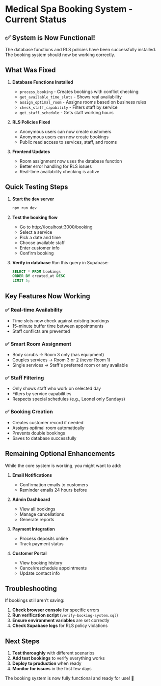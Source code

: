 # Medical Spa Booking System - Current Status

## ✅ System is Now Functional!

The database functions and RLS policies have been successfully installed. The booking system should now be working correctly.

## What Was Fixed

1. **Database Functions Installed**
   - `process_booking` - Creates bookings with conflict checking
   - `get_available_time_slots` - Shows real availability
   - `assign_optimal_room` - Assigns rooms based on business rules
   - `check_staff_capability` - Filters staff by service
   - `get_staff_schedule` - Gets staff working hours

2. **RLS Policies Fixed**
   - Anonymous users can now create customers
   - Anonymous users can now create bookings
   - Public read access to services, staff, and rooms

3. **Frontend Updates**
   - Room assignment now uses the database function
   - Better error handling for RLS issues
   - Real-time availability checking is active

## Quick Testing Steps

1. **Start the dev server**
   ```bash
   npm run dev
   ```

2. **Test the booking flow**
   - Go to http://localhost:3000/booking
   - Select a service
   - Pick a date and time
   - Choose available staff
   - Enter customer info
   - Confirm booking

3. **Verify in database**
   Run this query in Supabase:
   ```sql
   SELECT * FROM bookings 
   ORDER BY created_at DESC 
   LIMIT 5;
   ```

## Key Features Now Working

### ✅ Real-time Availability
- Time slots now check against existing bookings
- 15-minute buffer time between appointments
- Staff conflicts are prevented

### ✅ Smart Room Assignment
- Body scrubs → Room 3 only (has equipment)
- Couples services → Room 3 or 2 (never Room 1)
- Single services → Staff's preferred room or any available

### ✅ Staff Filtering
- Only shows staff who work on selected day
- Filters by service capabilities
- Respects special schedules (e.g., Leonel only Sundays)

### ✅ Booking Creation
- Creates customer record if needed
- Assigns optimal room automatically
- Prevents double bookings
- Saves to database successfully

## Remaining Optional Enhancements

While the core system is working, you might want to add:

1. **Email Notifications**
   - Confirmation emails to customers
   - Reminder emails 24 hours before

2. **Admin Dashboard**
   - View all bookings
   - Manage cancellations
   - Generate reports

3. **Payment Integration**
   - Process deposits online
   - Track payment status

4. **Customer Portal**
   - View booking history
   - Cancel/reschedule appointments
   - Update contact info

## Troubleshooting

If bookings still aren't saving:

1. **Check browser console** for specific errors
2. **Run verification script** (`verify-booking-system.sql`)
3. **Ensure environment variables** are set correctly
4. **Check Supabase logs** for RLS policy violations

## Next Steps

1. **Test thoroughly** with different scenarios
2. **Add test bookings** to verify everything works
3. **Deploy to production** when ready
4. **Monitor for issues** in the first few days

The booking system is now fully functional and ready for use! 🎉